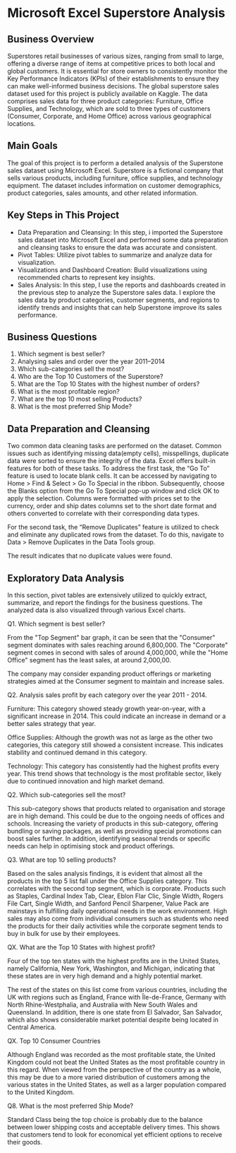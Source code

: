 # Microsoft Excel Superstore Analysis

## Business Overview
Superstores retail businesses of various sizes, ranging from small to large, offering a diverse range of items at competitive prices to both local and global customers. It is essential for store owners to consistently monitor the Key Performance Indicators (KPIs) of their establishments to ensure they can make well-informed business decisions. The global superstore sales dataset used for this project is publicly available on Kaggle. The data comprises sales data for three product categories: Furniture, Office Supplies, and Technology, which are sold to three types of customers (Consumer, Corporate, and Home Office) across various geographical locations.

## Main Goals
The goal of this project is to perform a detailed analysis of the Superstone sales dataset using Microsoft Excel. Superstore is a fictional company that sells various products, including furniture, office supplies, and technology equipment. The dataset includes information on customer demographics, product categories, sales amounts, and other related information.

## Key Steps in This Project
- Data Preparation and Cleansing: In this step, i imported the Superstore sales dataset into Microsoft Excel and performed some data preparation and cleansing tasks to ensure the data was accurate and consistent.
- Pivot Tables: Utilize pivot tables to summarize and analyze data for visualization.
- Visualizations and Dashboard Creation: Build visualizations using recommended charts to represent key insights.
- Sales Analysis: In this step, I use the reports and dashboards created in the previous step to analyze the Superstore sales data. I explore the sales data by product categories, customer segments, and regions to identify trends and insights that can help Superstone improve its sales performance.

## Business Questions
1. Which segment is best seller?
2. Analysing sales and order over the year 2011–2014
3. Which sub-categories sell the most?
4. Who are the Top 10 Customers of the Superstore?
5. What are the Top 10 States with the highest number of orders?
6. What is the most profitable region?
7. What are the top 10 most selling Products?
8. What is the most preferred Ship Mode?

## Data Preparation and Cleansing
Two common data cleaning tasks are performed on the dataset. Common issues such as identifying missing data(empty cells), misspellings, duplicate data were sorted to ensure the integrity of the data. Excel offers built-in features for both of these tasks. To address the first task, the “Go To” feature is used to locate blank cells. It can be accessed by navigating to Home > Find & Select > Go To Special in the ribbon. Subsequently, choose the Blanks option from the Go To Special pop-up window and click OK to apply the selection. Columns were formatted with prices set to the currency, order and ship dates columns set to the short date format and others converted to correlate with their corresponding data types.

For the second task, the “Remove Duplicates” feature is utilized to check and eliminate any duplicated rows from the dataset. To do this, navigate to Data > Remove Duplicates in the Data Tools group.

The result indicates that no duplicate values were found.

## Exploratory Data Analysis
In this section, pivot tables are extensively utilized to quickly extract, summarize, and report the findings for the business questions. The analyzed data is also visualized through various Excel charts.

Q1. Which segment is best seller?
   
From the "Top Segment" bar graph, it can be seen that the "Consumer" segment dominates with sales reaching around 6,800,000. The "Corporate" segment comes in second with sales of around 4,000,000, while the "Home Office" segment has the least sales, at around 2,000,00.

The company may consider expanding product offerings or marketing strategies aimed at the Consumer segment to maintain and increase sales.

Q2. Analysis sales profit by each category over the year 2011 - 2014.

Furniture: This category showed steady growth year-on-year, with a significant increase in 2014. This could indicate an increase in demand or a better sales strategy that year.

Office Supplies: Although the growth was not as large as the other two categories, this category still showed a consistent increase. This indicates stability and continued demand in this category.

Technology: This category has consistently had the highest profits every year. This trend shows that technology is the most profitable sector, likely due to continued innovation and high market demand.

Q2. Which sub-categories sell the most?

This sub-category shows that products related to organisation and storage are in high demand. This could be due to the ongoing needs of offices and schools. Increasing the variety of products in this sub-category, offering bundling or saving packages, as well as providing special promotions can boost sales further. In addition, identifying seasonal trends or specific needs can help in optimising stock and product offerings.

Q3. What are top 10 selling products?

Based on the sales analysis findings, it is evident that almost all the products in the top 5 list fall under the Office Supplies category. This correlates with the second top segment, which is corporate. Products such as Staples, Cardinal Index Tab, Clear, Eblon Flar Clic, Single Width, Rogers File Cart, Single Width, and Sanford Pencil Sharpener, Value Pack are mainstays in fulfilling daily operational needs in the work environment. High sales may also come from individual consumers such as students who need the products for their daily activities while the corporate segment tends to buy in bulk for use by their employees.

QX. What are the Top 10 States with highest profit?

Four of the top ten states with the highest profits are in the United States, namely California, New York, Washington, and Michigan, indicating that these states are in very high demand and a highly potential market. 

The rest of the states on this list come from various countries, including the UK with regions such as England, France with Île-de-France, Germany with North Rhine-Westphalia, and Australia with New South Wales and Queensland. In addition, there is one state from El Salvador, San Salvador, which also shows considerable market potential despite being located in Central America.

QX. Top 10 Consumer Countries

Although England was recorded as the most profitable state, the United Kingdom could not beat the United States as the most profitable country in this regard. When viewed from the perspective of the country as a whole, this may be due to a more varied distribution of customers among the various states in the United States, as well as a larger population compared to the United Kingdom.

Q8. What is the most preferred Ship Mode?

Standard Class being the top choice is probably due to the balance between lower shipping costs and acceptable delivery times. This shows that customers tend to look for economical yet efficient options to receive their goods.


